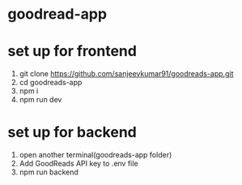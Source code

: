 # goodread-app

# set up for frontend
1. git clone https://github.com/sanjeevkumar91/goodreads-app.git
2. cd goodreads-app
3. npm i
4. npm run dev

# set up for backend
1. open another terminal(goodreads-app folder)
2. Add GoodReads API key to .env file
3. npm run backend
